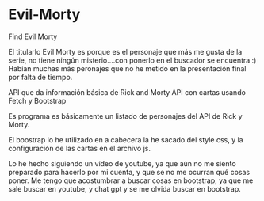 # Evil-Morty
Find Evil Morty

El titularlo Evil Morty es porque es el personaje que más me gusta de la serie, no tiene ningún misterio....con ponerlo en el buscador se encuentra :) Habían muchas más peronajes que no he metido en la presentación final por falta de tiempo.

API que da información básica de Rick and Morty API con cartas usando Fetch y Bootstrap

Es programa es básicamente un listado de personajes del API de Rick y Morty.

El boostrap lo he utilizado en a cabecera la he sacado del style css, y la configuración de las cartas en el archivo js.

Lo he hecho siguiendo un vídeo de youtube, ya que aún no me siento preparado para hacerlo por mi cuenta, y que se no me ocurran qué cosas poner. Me tengo que acostumbrar a buscar cosas en bootstrap, ya que me sale buscar en youtube, y chat gpt y se me olvida buscar en bootstrap.





